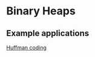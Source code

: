 # Binary Heaps

## Example applications

[Huffman coding](../../../algorithms/greedy/huffman/huffman.c)
